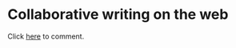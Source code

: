 # Collaborative writing on the web
Click [here](https://caribank.github.io/yab-writing/) to comment.
